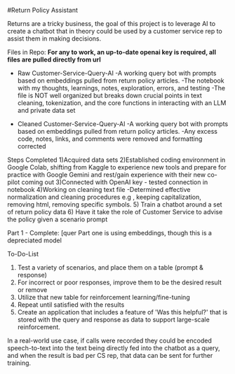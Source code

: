 #Return Policy Assistant

Returns are a tricky business, the goal of this project is to leverage AI to create a chatbot that in theory could be used by a customer service rep to assist them in making decisions. 

Files in Repo:
**For any to work, an up-to-date openai key is required, all files are pulled directly from url**

- Raw Customer-Service-Query-AI
      -A working query bot with prompts based on embeddings pulled from return policy articles.
      -The notebook with my thoughts, learnings, notes, exploration, errors, and testing
      -The file is NOT well organized but breaks down crucial points in text cleaning, tokenization, and the core functions in interacting with an LLM and private data set 

- Cleaned Customer-Service-Query-AI
     -A working query bot with prompts based on embeddings pulled from return policy articles.
     -Any excess code, notes, links, and comments were removed and formatting corrected 



Steps Completed 
1)Acquired data sets
2)Established coding environment in Google Colab, shifting from Kaggle to experience new tools and prepare for practice with Google Gemini and rest/gain experience with their new co-pilot coming out
3)Connected with OpenAI key - tested connection in notebook 
4)Working on cleaning text file 
    -Determined effective normalization and cleaning procedures e.g , keeping capitalization, removing html, removing specific symbols.
5) Train a chatbot around a set of return policy data
6) Have it take the role of Customer Service to advise the policy given a scenario prompt

Part 1 - Complete:  [quer
Part one is using embeddings, though this is a depreciated model 





To-Do-List 
1) Test a variety of scenarios, and place them on a table (prompt & response)
2) For incorrect or poor responses, improve them to be the desired result or remove
3) Utilize that new table for reinforcement learning/fine-tuning
4) Repeat until satisfied with the results
5) Create an application that includes a feature of 'Was this helpful?' that is stored with the query and response as data to support large-scale reinforcement.
  
In a real-world use case, if calls were recorded they could be encoded speech-to-text into the text being directly fed into the chatbot as a query, and when the result is bad per CS rep, that data can be sent for further training.  
